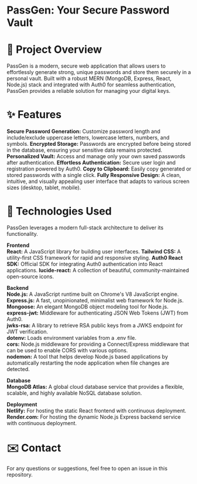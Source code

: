 # PassGen: Your Secure Password Vault

# 🌟 Project Overview
PassGen is a modern, secure web application that allows users to effortlessly generate strong, unique passwords and store them securely in a personal vault. Built with a robust MERN (MongoDB, Express, React, Node.js) stack and integrated with Auth0 for seamless authentication, PassGen provides a reliable solution for managing your digital keys.

# ✨ Features
**Secure Password Generation:** Customize password length and include/exclude uppercase letters, lowercase letters, numbers, and symbols.
**Encrypted Storage:** Passwords are encrypted before being stored in the database, ensuring your sensitive data remains protected.
**Personalized Vault:** Access and manage only your own saved passwords after authentication.
**Effortless Authentication:** Secure user login and registration powered by Auth0.
**Copy to Clipboard:** Easily copy generated or stored passwords with a single click.
**Fully Responsive Design:** A clean, intuitive, and visually appealing user interface that adapts to various screen sizes (desktop, tablet, mobile).

# 🚀 Technologies Used
PassGen leverages a modern full-stack architecture to deliver its functionality.

**Frontend**  
**React:** A JavaScript library for building user interfaces.
**Tailwind CSS:** A utility-first CSS framework for rapid and responsive styling.
**Auth0 React SDK:** Official SDK for integrating Auth0 authentication into React applications.
**lucide-react:** A collection of beautiful, community-maintained open-source icons.

**Backend**   
 **Node.js:** A JavaScript runtime built on Chrome's V8 JavaScript engine.  
**Express.js:** A fast, unopinionated, minimalist web framework for Node.js.
**Mongoose:** An elegant MongoDB object modeling tool for Node.js.  
**express-jwt:** Middleware for authenticating JSON Web Tokens (JWT) from Auth0.  
**jwks-rsa:** A library to retrieve RSA public keys from a JWKS endpoint for JWT verification.  
**dotenv:** Loads environment variables from a .env file.  
**cors:** Node.js middleware for providing a Connect/Express middleware that can be used to enable CORS with various options.  
**nodemon:** A tool that helps develop Node.js based applications by automatically restarting the node application when file changes are detected.  

**Database**   
**MongoDB Atlas:** A global cloud database service that provides a flexible, scalable, and highly available NoSQL database solution.

**Deployment**  
**Netlify:** For hosting the static React frontend with continuous deployment.
**Render.com:** For hosting the dynamic Node.js Express backend service with continuous deployment.

# ✉️ Contact  
For any questions or suggestions, feel free to open an issue in this repository.
